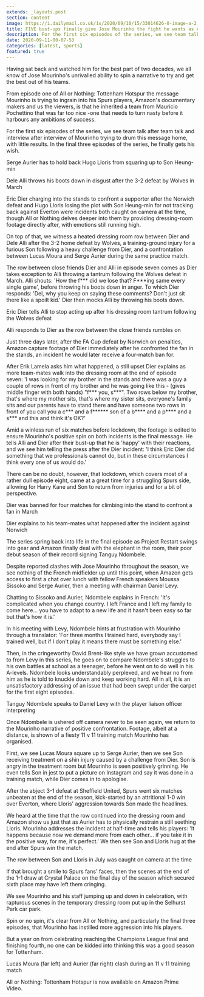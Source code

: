 ```yaml
---
extends: _layouts.post
section: content
image: https://i.dailymail.co.uk/1s/2020/09/10/15/33014626-0-image-a-2_1599749072324.jpg 
title: FIVE bust-ups finally give Jose Mourinho the fight he wants as All or Nothing ends with a bang 
description: For the first six episodes of the series, we see team talk after team talk of Jose Mourinho trying to make his Tottenham team nastier, with little results. In the final three episodes, he finally gets his wish. 
date: 2020-09-11-00-07-53 
categories: [latest, sports] 
featured: true 
--- 
```

Having sat back and watched him for the best part of two decades, we all know of Jose Mourinho's unrivalled ability to spin a narrative to try and get the best out of his teams. 

From episode one of All or Nothing: Tottenham Hotspur the message Mourinho is trying to ingrain into his Spurs players, Amazon's documentary makers and us the viewers, is that he inherited a team from Mauricio Pochettino that was far too nice -one that needs to turn nasty before it harbours any ambitions of success. 

For the first six episodes of the series, we see team talk after team talk and interview after interview of Mourinho trying to drum this message home, with little results. In the final three episodes of the series, he finally gets his wish.

Serge Aurier has to hold back Hugo Lloris from squaring up to Son Heung-min

Dele Alli throws his boots down in disgust after the 3-2 defeat by Wolves in March

Eric Dier charging into the stands to confront a supporter after the Norwich defeat and Hugo Lloris losing the plot with Son Heung-min for not tracking back against Everton were incidents both caught on camera at the time, though All or Nothing delves deeper into them by providing dressing-room footage directly after, with emotions still running high.

On top of that, we witness a heated dressing room row between Dier and Dele Alli after the 3-2 home defeat by Wolves, a training-ground injury for a furious Son following a heavy challenge from Dier, and a confrontation between Lucas Moura and Serge Aurier during the same practice match.

The row between close friends Dier and Alli in episode seven comes as Dier takes exception to Alli throwing a tantrum following the Wolves defeat in March. Alli shouts: 'How the f*** did we lose that? F***ing same every single game', before throwing his boots down in anger. To which Dier responds: 'Del, why you keep on saying these comments? Don't just sit there like a spoilt kid.' Dier then mocks Alli by throwing his boots down.

Eric Dier tells Alli to stop acting up after his dressing room tantrum following the Wolves defeat

Alli responds to Dier as the row between the close friends rumbles on

Just three days later, after the FA Cup defeat by Norwich on penalties, Amazon capture footage of Dier immediately after he confronted the fan in the stands, an incident he would later receive a four-match ban for.   

After Erik Lamela asks him what happened, a still upset Dier explains as more team-mates walk into the dressing room at the end of episode seven: 'I was looking for my brother in the stands and there was a guy a couple of rows in front of my brother and he was going like this - (gives middle finger with both hands) "f*** you, s***". Two rows below my brother, that's where my mother sits, that's where my sister sits, everyone's family sits and our parents have to stand there and have someone two rows in front of you call you a c*** and a f****** son of a b**** and a p**** and a s*** and this and think it's OK?'

Amid a winless run of six matches before lockdown, the footage is edited to ensure Mourinho's positive spin on both incidents is the final message. He tells Alli and Dier after their bust-up that he is 'happy' with their reactions, and we see him telling the press after the Dier incident: 'I think Eric Dier did something that we professionals cannot do, but in these circumstances I think every one of us would do.' 

There can be no doubt, however, that lockdown, which covers most of a rather dull episode eight, came at a great time for a struggling Spurs side, allowing for Harry Kane and Son to return from injuries and for a bit of perspective. 

Dier was banned for four matches for climbing into the stand to confront a fan in March

Dier explains to his team-mates what happened after the incident against Norwich

The series spring back into life in the final episode as Project Restart swings into gear and Amazon finally deal with the elephant in the room, their poor debut season of their record signing Tanguy Ndombele. 

Despite reported clashes with Jose Mourinho throughout the season, we see nothing of the French midfielder up until this point, when Amazon gets access to first a chat over lunch with fellow French speakers Moussa Sissoko and Serge Aurier, then a meeting with chairman Daniel Levy. 

Chatting to Sissoko and Aurier, Ndombele explains in French: 'It's complicated when you change country. I left France and I left my family to come here... you have to adapt to a new life and it hasn't been easy so far but that's how it is.'

In his meeting with Levy, Ndombele hints at frustration with Mourinho through a translator: 'For three months I trained hard, everybody say I trained well, but if I don't play it means there must be something else.' 

Then, in the cringeworthy David Brent-like style we have grown accustomed to from Levy in this series, he goes on to compare Ndombele's struggles to his own battles at school as a teenager, before he went on to do well in his A-levels. Ndombele looks understandably perplexed, and we hear no from him as he is told to knuckle down and keep working hard. All in all, it is an unsatisfactory addressing of an issue that had been swept under the carpet for the first eight episodes. 

Tanguy Ndombele speaks to Daniel Levy with the player liaison officer interpreting

Once Ndombele is ushered off camera never to be seen again, we return to the Mourinho narrative of positive confrontation. Footage, albeit at a distance, is shown of a fiesty 11 v 11 training match Mourinho has organised. 

First, we see Lucas Moura square up to Serge Aurier, then we see Son receiving treatment on a shin injury caused by a challenge from Dier. Son is angry in the treatment room but Mourinho is seen positively grinning. He even tells Son in jest to put a picture on Instagram and say it was done in a training match, while Dier comes in to apologise.

After the abject 3-1 defeat at Sheffield United, Spurs went six matches unbeaten at the end of the season, kick-started by an attritional 1-0 win over Everton, where Lloris' aggression towards Son made the headlines. 

We heard at the time that the row continued into the dressing room and Amazon show us just that as Aurier has to physically restrain a still seething Lloris. Mourinho addresses the incident at half-time and tells his players: 'It happens because now we demand more from each other... if you take it in the positive way, for me, it's perfect.' We then see Son and Lloris hug at the end after Spurs win the match. 

The row between Son and Lloris in July was caught on camera at the time

If that brought a smile to Spurs fans' faces, then the scenes at the end of the 1-1 draw at Crystal Palace on the final day of the season which secured sixth place may have left them cringing.  

We see Mourinho and his staff jumping up and down in celebration, with rapturous scenes in the temporary dressing room put up in the Selhurst Park car park. 

Spin or no spin, it's clear from All or Nothing, and particularly the final three episodes, that Mourinho has instilled more aggression into his players. 

But a year on from celebrating reaching the Champions League final and finishing fourth, no one can be kidded into thinking this was a good season for Tottenham.

Lucas Moura (far left) and Aurier (far right) clash during an 11 v 11 training match

All or Nothing: Tottenham Hotspur is now available on Amazon Prime Video. 

